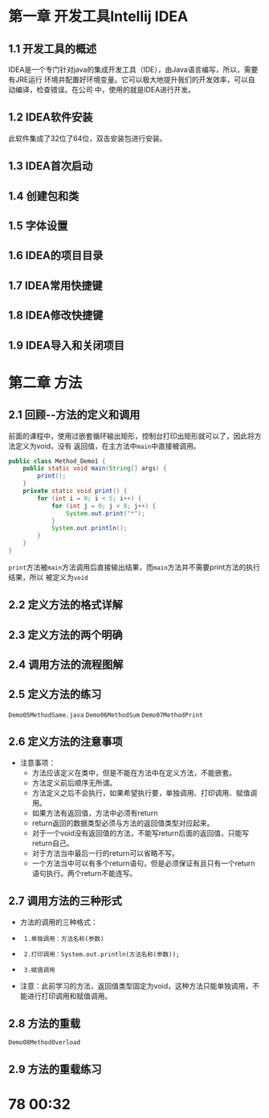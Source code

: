 # 第一章 开发工具Intellij IDEA
## 1.1 开发工具的概述
IDEA是一个专门针对java的集成开发工具（IDE），由Java语言编写，所以，需要有JRE运行
环境并配置好环境变量。它可以极大地提升我们的开发效率，可以自动编译，检查错误。在公司
中，使用的就是IDEA进行开发。
## 1.2 IDEA软件安装
此软件集成了32位了64位，双击安装包进行安装。
## 1.3 IDEA首次启动
## 1.4 创建包和类
## 1.5 字体设置
## 1.6 IDEA的项目目录
## 1.7 IDEA常用快捷键
## 1.8 IDEA修改快捷键
## 1.9 IDEA导入和关闭项目
# 第二章 方法
## 2.1 回顾--方法的定义和调用
前面的课程中，使用过嵌套循环输出矩形，控制台打印出矩形就可以了，因此将方法定义为void，没有
返回值，在主方法中`main`中直接被调用。
```java
public class Method_Demo1 {
    public static void main(String[] args) {
        print();
    }
    private static void print() {
        for (int i = 0; i < 5; i++) {
            for (int j = 0; j < 8; j++) {
                System.out.print("*");
            }
            System.out.println();
        }
    }
}
```
`print`方法被`main`方法调用后直接输出结果，而`main`方法并不需要print方法的执行结果，所以
被定义为`void`
## 2.2 定义方法的格式详解
## 2.3 定义方法的两个明确
## 2.4 调用方法的流程图解
## 2.5 定义方法的练习
`Demo05MethodSame.java` `Demo06MethodSum` `Demo07MethodPrint`
## 2.6 定义方法的注意事项
- 注意事项：
    + 方法应该定义在类中，但是不能在方法中在定义方法，不能嵌套。
    + 方法定义前后顺序无所谓。
    + 方法定义之后不会执行，如果希望执行要，单独调用、打印调用、赋值调用。
    + 如果方法有返回值，方法中必须有return
    + return返回的数据类型必须与方法的返回值类型对应起来。
    + 对于一个void没有返回值的方法，不能写return后面的返回值，只能写return自己。
    + 对于方法当中最后一行的return可以省略不写。 
    + 一个方法当中可以有多个return语句，但是必须保证有且只有一个return语句执行。两个return不能连写。
## 2.7 调用方法的三种形式
*  方法的调用的三种格式：
 *      1.单独调用：方法名称(参数)
 *      2.打印调用：System.out.println(方法名称(参数));
 *      3.赋值调用
 *  注意：此前学习的方法，返回值类型固定为void，这种方法只能单独调用，不能进行打印调用和赋值调用。
## 2.8 方法的重载
`Demo08MethodOverload`
## 2.9 方法的重载练习
# 78 00:32